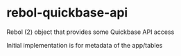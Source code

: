 rebol-quickbase-api
===================

Rebol (2) object that provides some Quickbase API access

Initial implementation is for metadata of the app/tables